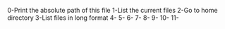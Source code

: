 0-Print the absolute path of this file
1-List the current files
2-Go to home directory
3-List files in long format
4-
5-
6-
7-
8-
9-
10-
11-

